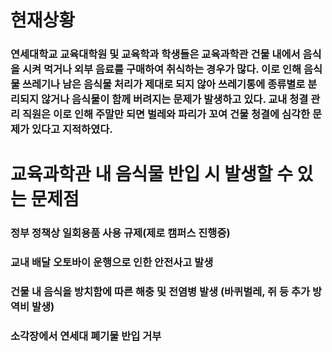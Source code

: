 ﻿# 현재상황
### 연세대학교 교육대학원 및 교육학과 학생들은 교육과학관 건물 내에서 음식을 시켜 먹거나 외부 음료를 구매하여 취식하는 경우가 많다. 이로 인해 음식물 쓰레기나 남은 음식물 처리가 제대로 되지 않아 쓰레기통에 종류별로 분리되지 않거나 음식물이 함께 버려지는 문제가 발생하고 있다. 교내 청결 관리 직원은 이로 인해 주말만 되면 벌레와 파리가 꼬여 건물 청결에 심각한 문제가 있다고 지적하였다.

# 교육과학관 내 음식물 반입 시 발생할 수 있는 문제점

### 정부 정책상 일회용품 사용 규제(제로 캠퍼스 진행중)
### 교내 배달 오토바이 운행으로 인한 안전사고 발생
### 건물 내 음식을 방치함에 따른 해충 및 전염병 발생 (바퀴벌레, 쥐 등 추가 방역비 발생)
### 소각장에서 연세대 폐기물 반입 거부 
